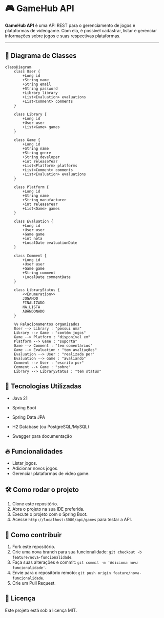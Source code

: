 # 🎮 GameHub API

**GameHub API** é uma API REST para o gerenciamento de jogos e plataformas de videogame. Com ela, é possível cadastrar, listar e gerenciar informações sobre jogos e suas respectivas plataformas.

---

## 📌 Diagrama de Classes  

```mermaid
classDiagram
    class User {
        +Long id
        +String name
        +String email
        +String password
        +Library library
        +List<Evaluation> evaluations
        +List<Comment> comments
    }

    class Library {
        +Long id
        +User user
        +List<Game> games
    }

    class Game {
        +Long id
        +String name
        +String genre
        +String developer
        +int releaseYear
        +List<Platform> platforms
        +List<Comment> comments
        +List<Evaluation> evaluations
    }

    class Platform {
        +Long id
        +String name
        +String manufacturer
        +int releaseYear
        +List<Game> games
    }

    class Evaluation {
        +Long id
        +User user
        +Game game
        +int nota
        +LocalDate evaluationDate
    }

    class Comment {
        +Long id
        +User user
        +Game game
        +String comment
        +LocalDate commentDate
    }

    class LibraryStatus {
        <<Enumeration>>
        JOGANDO
        FINALIZADO
        NA_LISTA
        ABANDONADO
    }

    %% Relacionamentos organizados
    User --> Library : "possui uma"
    Library --> Game : "contém jogos"
    Game --> Platform : "disponível em"
    Platform --> Game : "suporta"
    Game --> Comment : "tem comentários"
    Game --> Evaluation : "tem avaliações"
    Evaluation --> User : "realizada por"
    Evaluation --> Game : "avaliando"
    Comment --> User : "escrito por"
    Comment --> Game : "sobre"
    Library --> LibraryStatus : "tem status"
```


## 🚀 Tecnologias Utilizadas
- Java 21

- Spring Boot

- Spring Data JPA

- H2 Database (ou PostgreSQL/MySQL)

- Swagger para documentação

## 🔥 Funcionalidades
- Listar jogos.
- Adicionar novos jogos.
- Gerenciar plataformas de video game.

## 🛠 Como rodar o projeto
1. Clone este repositório.
2. Abra o projeto na sua IDE preferida.
3. Execute o projeto com o Spring Boot.
4. Acesse `http://localhost:8080/api/games` para testar a API.

## 🤝 Como contribuir
1. Fork este repositório.
2. Crie uma nova branch para sua funcionalidade: `git checkout -b feature/nova-funcionalidade`.
3. Faça suas alterações e commit: `git commit -m 'Adiciona nova funcionalidade'`.
4. Envie para o repositório remoto: `git push origin feature/nova-funcionalidade`.
5. Crie um Pull Request.

## 📜 Licença
Este projeto está sob a licença MIT.
